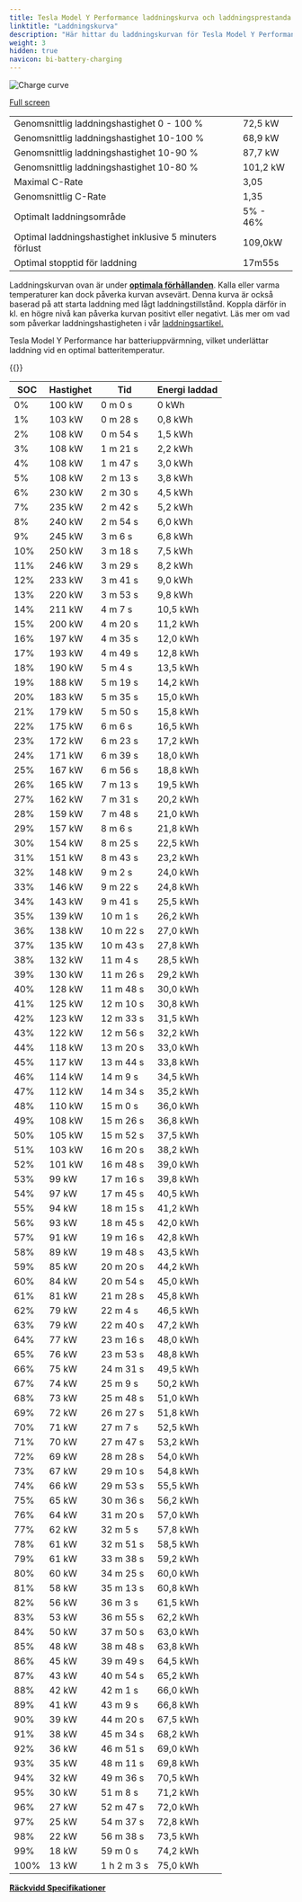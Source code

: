 ```yaml
---
title: Tesla Model Y Performance laddningskurva och laddningsprestanda
linktitle: "Laddningskurva"
description: "Här hittar du laddningskurvan för Tesla Model Y Performance."
weight: 3
hidden: true
navicon: bi-battery-charging
---
```

<!-- markdownlint-disable MD033 -->
<img src="/images/models/tesla/model_y/model_y_performance/chargingcurve.svg" alt="Charge curve" class="img-fluid">

[Full screen](/images/models/tesla/model_y/model_y_performance/chargingcurve.svg)


<table class="table table-striped border">
<tbody>
<tr>
<td>Genomsnittlig laddningshastighet 0 - 100 %</td><td>72,5 kW</td>
</tr>
<tr>
<td>Genomsnittlig laddningshastighet 10-100 %</td><td>68,9 kW</td>
</tr>
<tr>
<td>Genomsnittlig laddningshastighet 10-90 %</td><td>87,7 kW</td>
</tr>
<tr>
<td>Genomsnittlig laddningshastighet 10-80 %</td><td>101,2 kW</td>
</tr>
<tr>
<td>Maximal C-Rate</td><td>3,05</td>
</tr>
<tr>
<td>Genomsnittlig C-Rate</td><td>1,35</td>
</tr>
<tr>
<td>Optimalt laddningsområde</td><td>5% - 46%</td>
</tr>
<tr>
<td>Optimal laddningshastighet inklusive 5 minuters förlust</td><td>109,0kW</td>
</tr>
<tr>
<td>Optimal stopptid för laddning</td><td>17m55s</td>
</tr>
</tbody>
</table>


Laddningskurvan ovan är under **[optimala förhållanden](../../../../../technology/battery/charging/#temperatur)**. Kalla eller varma temperaturer kan dock påverka kurvan avsevärt. Denna kurva är också baserad på att starta laddning med lågt laddningstillstånd. Koppla därför in kl. en högre nivå kan påverka kurvan positivt eller negativt. Läs mer om vad som påverkar laddningshastigheten i vår [laddningsartikel.](../../../../../technology/battery/charging/)


Tesla Model Y Performance har batteriuppvärmning, vilket underlättar laddning vid en optimal batteritemperatur.


{{<evkxdisplayaddarticle />}}
<table class="table table-striped border">
<thead>
<tr><th>SOC</th><th>Hastighet</th><th>Tid</th><th>Energi laddad</th></tr>
</thead>
<tbody>
<tr>
<td>0%</td><td>100 kW</td><td> 0 m 0 s </td><td>0 kWh </td>
</tr>
<tr>
<td>1%</td><td>103 kW</td><td> 0 m 28 s </td><td>0,8 kWh </td>
</tr>
<tr>
<td>2%</td><td>108 kW</td><td> 0 m 54 s </td><td>1,5 kWh </td>
</tr>
<tr>
<td>3%</td><td>108 kW</td><td> 1 m 21 s </td><td>2,2 kWh </td>
</tr>
<tr>
<td>4%</td><td>108 kW</td><td> 1 m 47 s </td><td>3,0 kWh </td>
</tr>
<tr>
<td>5%</td><td>108 kW</td><td> 2 m 13 s </td><td>3,8 kWh </td>
</tr>
<tr>
<td>6%</td><td>230 kW</td><td> 2 m 30 s </td><td>4,5 kWh </td>
</tr>
<tr>
<td>7%</td><td>235 kW</td><td> 2 m 42 s </td><td>5,2 kWh </td>
</tr>
<tr>
<td>8%</td><td>240 kW</td><td> 2 m 54 s </td><td>6,0 kWh </td>
</tr>
<tr>
<td>9%</td><td>245 kW</td><td> 3 m 6 s </td><td>6,8 kWh </td>
</tr>
<tr>
<td>10%</td><td>250 kW</td><td> 3 m 18 s </td><td>7,5 kWh </td>
</tr>
<tr>
<td>11%</td><td>246 kW</td><td> 3 m 29 s </td><td>8,2 kWh </td>
</tr>
<tr>
<td>12%</td><td>233 kW</td><td> 3 m 41 s </td><td>9,0 kWh </td>
</tr>
<tr>
<td>13%</td><td>220 kW</td><td> 3 m 53 s </td><td>9,8 kWh </td>
</tr>
<tr>
<td>14%</td><td>211 kW</td><td> 4 m 7 s </td><td>10,5 kWh </td>
</tr>
<tr>
<td>15%</td><td>200 kW</td><td> 4 m 20 s </td><td>11,2 kWh </td>
</tr>
<tr>
<td>16%</td><td>197 kW</td><td> 4 m 35 s </td><td>12,0 kWh </td>
</tr>
<tr>
<td>17%</td><td>193 kW</td><td> 4 m 49 s </td><td>12,8 kWh </td>
</tr>
<tr>
<td>18%</td><td>190 kW</td><td> 5 m 4 s </td><td>13,5 kWh </td>
</tr>
<tr>
<td>19%</td><td>188 kW</td><td> 5 m 19 s </td><td>14,2 kWh </td>
</tr>
<tr>
<td>20%</td><td>183 kW</td><td> 5 m 35 s </td><td>15,0 kWh </td>
</tr>
<tr>
<td>21%</td><td>179 kW</td><td> 5 m 50 s </td><td>15,8 kWh </td>
</tr>
<tr>
<td>22%</td><td>175 kW</td><td> 6 m 6 s </td><td>16,5 kWh </td>
</tr>
<tr>
<td>23%</td><td>172 kW</td><td> 6 m 23 s </td><td>17,2 kWh </td>
</tr>
<tr>
<td>24%</td><td>171 kW</td><td> 6 m 39 s </td><td>18,0 kWh </td>
</tr>
<tr>
<td>25%</td><td>167 kW</td><td> 6 m 56 s </td><td>18,8 kWh </td>
</tr>
<tr>
<td>26%</td><td>165 kW</td><td> 7 m 13 s </td><td>19,5 kWh </td>
</tr>
<tr>
<td>27%</td><td>162 kW</td><td> 7 m 31 s </td><td>20,2 kWh </td>
</tr>
<tr>
<td>28%</td><td>159 kW</td><td> 7 m 48 s </td><td>21,0 kWh </td>
</tr>
<tr>
<td>29%</td><td>157 kW</td><td> 8 m 6 s </td><td>21,8 kWh </td>
</tr>
<tr>
<td>30%</td><td>154 kW</td><td> 8 m 25 s </td><td>22,5 kWh </td>
</tr>
<tr>
<td>31%</td><td>151 kW</td><td> 8 m 43 s </td><td>23,2 kWh </td>
</tr>
<tr>
<td>32%</td><td>148 kW</td><td> 9 m 2 s </td><td>24,0 kWh </td>
</tr>
<tr>
<td>33%</td><td>146 kW</td><td> 9 m 22 s </td><td>24,8 kWh </td>
</tr>
<tr>
<td>34%</td><td>143 kW</td><td> 9 m 41 s </td><td>25,5 kWh </td>
</tr>
<tr>
<td>35%</td><td>139 kW</td><td> 10 m 1 s </td><td>26,2 kWh </td>
</tr>
<tr>
<td>36%</td><td>138 kW</td><td> 10 m 22 s </td><td>27,0 kWh </td>
</tr>
<tr>
<td>37%</td><td>135 kW</td><td> 10 m 43 s </td><td>27,8 kWh </td>
</tr>
<tr>
<td>38%</td><td>132 kW</td><td> 11 m 4 s </td><td>28,5 kWh </td>
</tr>
<tr>
<td>39%</td><td>130 kW</td><td> 11 m 26 s </td><td>29,2 kWh </td>
</tr>
<tr>
<td>40%</td><td>128 kW</td><td> 11 m 48 s </td><td>30,0 kWh </td>
</tr>
<tr>
<td>41%</td><td>125 kW</td><td> 12 m 10 s </td><td>30,8 kWh </td>
</tr>
<tr>
<td>42%</td><td>123 kW</td><td> 12 m 33 s </td><td>31,5 kWh </td>
</tr>
<tr>
<td>43%</td><td>122 kW</td><td> 12 m 56 s </td><td>32,2 kWh </td>
</tr>
<tr>
<td>44%</td><td>118 kW</td><td> 13 m 20 s </td><td>33,0 kWh </td>
</tr>
<tr>
<td>45%</td><td>117 kW</td><td> 13 m 44 s </td><td>33,8 kWh </td>
</tr>
<tr>
<td>46%</td><td>114 kW</td><td> 14 m 9 s </td><td>34,5 kWh </td>
</tr>
<tr>
<td>47%</td><td>112 kW</td><td> 14 m 34 s </td><td>35,2 kWh </td>
</tr>
<tr>
<td>48%</td><td>110 kW</td><td> 15 m 0 s </td><td>36,0 kWh </td>
</tr>
<tr>
<td>49%</td><td>108 kW</td><td> 15 m 26 s </td><td>36,8 kWh </td>
</tr>
<tr>
<td>50%</td><td>105 kW</td><td> 15 m 52 s </td><td>37,5 kWh </td>
</tr>
<tr>
<td>51%</td><td>103 kW</td><td> 16 m 20 s </td><td>38,2 kWh </td>
</tr>
<tr>
<td>52%</td><td>101 kW</td><td> 16 m 48 s </td><td>39,0 kWh </td>
</tr>
<tr>
<td>53%</td><td>99 kW</td><td> 17 m 16 s </td><td>39,8 kWh </td>
</tr>
<tr>
<td>54%</td><td>97 kW</td><td> 17 m 45 s </td><td>40,5 kWh </td>
</tr>
<tr>
<td>55%</td><td>94 kW</td><td> 18 m 15 s </td><td>41,2 kWh </td>
</tr>
<tr>
<td>56%</td><td>93 kW</td><td> 18 m 45 s </td><td>42,0 kWh </td>
</tr>
<tr>
<td>57%</td><td>91 kW</td><td> 19 m 16 s </td><td>42,8 kWh </td>
</tr>
<tr>
<td>58%</td><td>89 kW</td><td> 19 m 48 s </td><td>43,5 kWh </td>
</tr>
<tr>
<td>59%</td><td>85 kW</td><td> 20 m 20 s </td><td>44,2 kWh </td>
</tr>
<tr>
<td>60%</td><td>84 kW</td><td> 20 m 54 s </td><td>45,0 kWh </td>
</tr>
<tr>
<td>61%</td><td>81 kW</td><td> 21 m 28 s </td><td>45,8 kWh </td>
</tr>
<tr>
<td>62%</td><td>79 kW</td><td> 22 m 4 s </td><td>46,5 kWh </td>
</tr>
<tr>
<td>63%</td><td>79 kW</td><td> 22 m 40 s </td><td>47,2 kWh </td>
</tr>
<tr>
<td>64%</td><td>77 kW</td><td> 23 m 16 s </td><td>48,0 kWh </td>
</tr>
<tr>
<td>65%</td><td>76 kW</td><td> 23 m 53 s </td><td>48,8 kWh </td>
</tr>
<tr>
<td>66%</td><td>75 kW</td><td> 24 m 31 s </td><td>49,5 kWh </td>
</tr>
<tr>
<td>67%</td><td>74 kW</td><td> 25 m 9 s </td><td>50,2 kWh </td>
</tr>
<tr>
<td>68%</td><td>73 kW</td><td> 25 m 48 s </td><td>51,0 kWh </td>
</tr>
<tr>
<td>69%</td><td>72 kW</td><td> 26 m 27 s </td><td>51,8 kWh </td>
</tr>
<tr>
<td>70%</td><td>71 kW</td><td> 27 m 7 s </td><td>52,5 kWh </td>
</tr>
<tr>
<td>71%</td><td>70 kW</td><td> 27 m 47 s </td><td>53,2 kWh </td>
</tr>
<tr>
<td>72%</td><td>69 kW</td><td> 28 m 28 s </td><td>54,0 kWh </td>
</tr>
<tr>
<td>73%</td><td>67 kW</td><td> 29 m 10 s </td><td>54,8 kWh </td>
</tr>
<tr>
<td>74%</td><td>66 kW</td><td> 29 m 53 s </td><td>55,5 kWh </td>
</tr>
<tr>
<td>75%</td><td>65 kW</td><td> 30 m 36 s </td><td>56,2 kWh </td>
</tr>
<tr>
<td>76%</td><td>64 kW</td><td> 31 m 20 s </td><td>57,0 kWh </td>
</tr>
<tr>
<td>77%</td><td>62 kW</td><td> 32 m 5 s </td><td>57,8 kWh </td>
</tr>
<tr>
<td>78%</td><td>61 kW</td><td> 32 m 51 s </td><td>58,5 kWh </td>
</tr>
<tr>
<td>79%</td><td>61 kW</td><td> 33 m 38 s </td><td>59,2 kWh </td>
</tr>
<tr>
<td>80%</td><td>60 kW</td><td> 34 m 25 s </td><td>60,0 kWh </td>
</tr>
<tr>
<td>81%</td><td>58 kW</td><td> 35 m 13 s </td><td>60,8 kWh </td>
</tr>
<tr>
<td>82%</td><td>56 kW</td><td> 36 m 3 s </td><td>61,5 kWh </td>
</tr>
<tr>
<td>83%</td><td>53 kW</td><td> 36 m 55 s </td><td>62,2 kWh </td>
</tr>
<tr>
<td>84%</td><td>50 kW</td><td> 37 m 50 s </td><td>63,0 kWh </td>
</tr>
<tr>
<td>85%</td><td>48 kW</td><td> 38 m 48 s </td><td>63,8 kWh </td>
</tr>
<tr>
<td>86%</td><td>45 kW</td><td> 39 m 49 s </td><td>64,5 kWh </td>
</tr>
<tr>
<td>87%</td><td>43 kW</td><td> 40 m 54 s </td><td>65,2 kWh </td>
</tr>
<tr>
<td>88%</td><td>42 kW</td><td> 42 m 1 s </td><td>66,0 kWh </td>
</tr>
<tr>
<td>89%</td><td>41 kW</td><td> 43 m 9 s </td><td>66,8 kWh </td>
</tr>
<tr>
<td>90%</td><td>39 kW</td><td> 44 m 20 s </td><td>67,5 kWh </td>
</tr>
<tr>
<td>91%</td><td>38 kW</td><td> 45 m 34 s </td><td>68,2 kWh </td>
</tr>
<tr>
<td>92%</td><td>36 kW</td><td> 46 m 51 s </td><td>69,0 kWh </td>
</tr>
<tr>
<td>93%</td><td>35 kW</td><td> 48 m 11 s </td><td>69,8 kWh </td>
</tr>
<tr>
<td>94%</td><td>32 kW</td><td> 49 m 36 s </td><td>70,5 kWh </td>
</tr>
<tr>
<td>95%</td><td>30 kW</td><td> 51 m 8 s </td><td>71,2 kWh </td>
</tr>
<tr>
<td>96%</td><td>27 kW</td><td> 52 m 47 s </td><td>72,0 kWh </td>
</tr>
<tr>
<td>97%</td><td>25 kW</td><td> 54 m 37 s </td><td>72,8 kWh </td>
</tr>
<tr>
<td>98%</td><td>22 kW</td><td> 56 m 38 s </td><td>73,5 kWh </td>
</tr>
<tr>
<td>99%</td><td>18 kW</td><td> 59 m 0 s </td><td>74,2 kWh </td>
</tr>
<tr>
<td>100%</td><td>13 kW</td><td>1 h 2 m 3 s </td><td>75,0 kWh </td>
</tr>
</tbody>
</table>

<div class="mt-3 mb-3">
<a href="../rangeandconsumption/" class="text-decoration-none text-black">
<strong><i class="bi-arrow-left"></i> Räckvidd </strong>
</a>
<a href="../specifications/" class="text-decoration-none text-black float-end">
<strong>Specifikationer <i class="bi-arrow-right"></i></strong>
</a>
</div>
